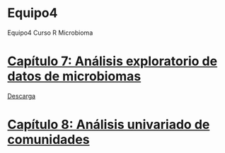 # Equipo4
Equipo4 Curso R Microbioma

# [Capítulo 7: Análisis exploratorio de datos de microbiomas](https://haydeeperuyero.github.io/Equipo4/Chapter7/Chapter7-html)

[Descarga](https://github.com/HaydeePeruyero/Equipo4/raw/main/Chapter7.zip)


# [Capítulo 8: Análisis univariado de comunidades](https://haydeeperuyero.github.io/Equipo4/Chapter8/Chapter8-html)
